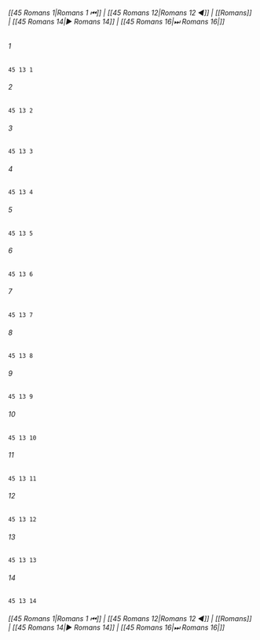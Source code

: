 
###### [[45 Romans 1|Romans 1 ⏮]] | [[45 Romans 12|Romans 12 ◀]] | [[Romans]] | [[45 Romans 14|▶ Romans 14]] | [[45 Romans 16|⏭ Romans 16|]]

###### 1
``` verse
45 13 1 
```
###### 2
``` verse
45 13 2 
```
###### 3
``` verse
45 13 3 
```
###### 4
``` verse
45 13 4 
```
###### 5
``` verse
45 13 5 
```
###### 6
``` verse
45 13 6 
```
###### 7
``` verse
45 13 7 
```
###### 8
``` verse
45 13 8 
```
###### 9
``` verse
45 13 9 
```
###### 10
``` verse
45 13 10 
```
###### 11
``` verse
45 13 11 
```
###### 12
``` verse
45 13 12 
```
###### 13
``` verse
45 13 13 
```
###### 14
``` verse
45 13 14 
```

###### [[45 Romans 1|Romans 1 ⏮]] | [[45 Romans 12|Romans 12 ◀]] | [[Romans]] | [[45 Romans 14|▶ Romans 14]] | [[45 Romans 16|⏭ Romans 16|]]

